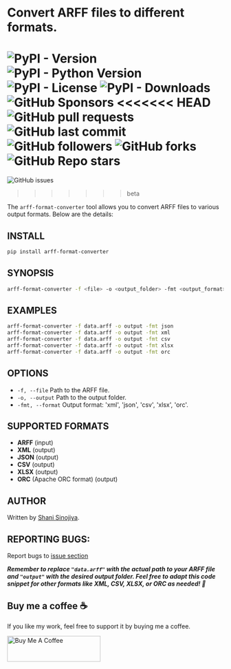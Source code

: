 # Convert ARFF files to different formats.

![PyPI - Version](https://img.shields.io/pypi/v/arff-format-converter?style=flat-square)
![PyPI - Python Version](https://img.shields.io/pypi/pyversions/arff-format-converter?style=flat-square)
![PyPI - License](https://img.shields.io/pypi/l/arff-format-converter?style=flat-square)
![PyPI - Downloads](https://img.shields.io/pypi/dm/arff-format-converter?style=flat-square)
![GitHub Sponsors](https://img.shields.io/github/sponsors/Shani-Sinojiya)
<<<<<<< HEAD
![GitHub pull requests](https://img.shields.io/github/issues-pr/Shani-Sinojiya/arff-format-converter?style=flat-square)
![GitHub last commit](https://img.shields.io/github/last-commit/Shani-Sinojiya/arff-format-converter?style=flat-square)
![GitHub followers](https://img.shields.io/github/followers/Shani-Sinojiya?style=social)
![GitHub forks](https://img.shields.io/github/forks/Shani-Sinojiya/arff-format-converter?style=social)
![GitHub Repo stars](https://img.shields.io/github/stars/Shani-Sinojiya/arff-format-converter?style=social)
=======
![GitHub issues](https://img.shields.io/github/issues/Shani-Sinojiya/arff-format-converter?style=flat-square)
>>>>>>> beta

The `arff-format-converter` tool allows you to convert ARFF files to various output formats. Below are the details:

## INSTALL

```bash
pip install arff-format-converter
```

## SYNOPSIS

```bash
arff-format-converter -f <file> -o <output_folder> -fmt <output_format>
```

## EXAMPLES

```bash
arff-format-converter -f data.arff -o output -fmt json
arff-format-converter -f data.arff -o output -fmt xml
arff-format-converter -f data.arff -o output -fmt csv
arff-format-converter -f data.arff -o output -fmt xlsx
arff-format-converter -f data.arff -o output -fmt orc
```

## OPTIONS

- `-f, --file` Path to the ARFF file.
- `-o, --output` Path to the output folder.
- `-fmt, --format` Output format: 'xml', 'json', 'csv', 'xlsx', 'orc'.

## SUPPORTED FORMATS

- **ARFF** (input)
- **XML** (output)
- **JSON** (output)
- **CSV** (output)
- **XLSX** (output)
- **ORC** (Apache ORC format) (output)

## AUTHOR

Written by [Shani Sinojiya](https://www.shanisinojiya.tech).

## REPORTING BUGS:

Report bugs to [issue section](https://github.com/Shani-Sinojiya/arff-format-converter/issues)

**_Remember to replace `"data.arff"` with the actual path to your ARFF file and `"output"` with the desired output folder. Feel free to adapt this code snippet for other formats like XML, CSV, XLSX, or ORC as needed! 🚀_**

## Buy me a coffee ☕️

If you like my work, feel free to support it by buying me a coffee.

<a href="https://www.buymeacoffee.com/shanisinojiya" target="_blank"><img src="https://cdn.buymeacoffee.com/buttons/v2/default-blue.png" alt="Buy Me A Coffee" style="height: 60px !important;width: 217px !important;" ></a>

